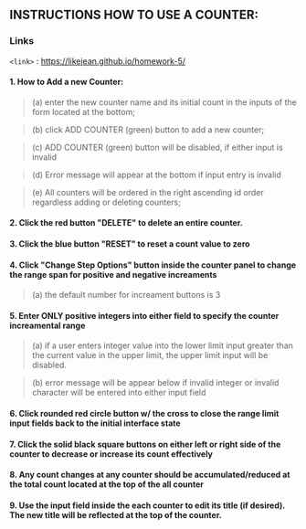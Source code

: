 ## INSTRUCTIONS HOW TO USE A COUNTER:

### Links

`<link>` : <https://likejean.github.io/homework-5/>


#### 1. How to Add a new Counter: 
> (a) enter the new counter name and its initial count in the inputs of the form located at the bottom;

> (b) click ADD COUNTER (green) button to add a new counter;

> (c) ADD COUNTER (green) button will be disabled, if either input is invalid 

> (d) Error message will appear at the bottom if input entry is invalid 

> (e) All counters will be ordered in the right ascending id order regardless adding or deleting counters;

#### 2. Click the red button "DELETE" to delete an entire counter.

#### 3. Click the blue button "RESET" to reset a count value to zero

#### 4. Click "Change Step Options" button inside the counter panel to change the range span for positive and negative increaments 

> (a) the default number for increament buttons is 3

#### 5. Enter ONLY positive integers into either field to specify the counter increamental range 
> (a) if a user enters integer value into the lower limit input greater than the current value in the upper limit, the upper limit input will be disabled. 

> (b) error message will be appear below if invalid integer or invalid character will be entered into either input field

#### 6. Click rounded red circle button w/ the cross to close the range limit input fields back to the initial interface state

#### 7. Click the solid black square buttons on either left or right side of the counter to decrease or increase its count effectively

#### 8. Any count changes at any counter should be accumulated/reduced at the total count located at the top of the all counter

#### 9. Use the input field inside the each counter to edit its title (if desired). The new title will be reflected at the top of the counter.